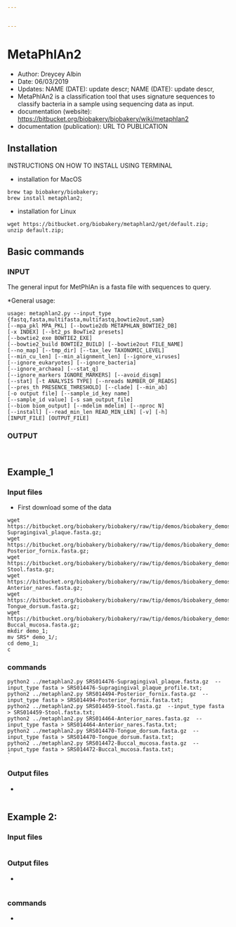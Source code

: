 ```yaml
---


---
```


<h1 id="metaphlan2">MetaPhlAn2</h1>
<ul>
<li>Author: Dreycey Albin</li>
<li>Date: 06/03/2019</li>
<li>Updates: NAME (DATE): update descr; NAME (DATE): update descr,</li>
<li>MetaPhlAn2 is a classification tool that uses signature sequences to classify bacteria in a sample using sequencing data as input.</li>
<li>documentation (website): <a href="https://bitbucket.org/biobakery/biobakery/wiki/metaphlan2">https://bitbucket.org/biobakery/biobakery/wiki/metaphlan2</a></li>
<li>documentation (publication): URL TO PUBLICATION</li>
</ul>
<h2 id="installation">Installation</h2>
<p>INSTRUCTIONS ON HOW TO INSTALL USING TERMINAL</p>
<ul>
<li>installation for MacOS</li>
</ul>
<pre><code>brew tap biobakery/biobakery;
brew install metaphlan2;
</code></pre>
<ul>
<li>installation for Linux</li>
</ul>
<pre><code>wget https://bitbucket.org/biobakery/metaphlan2/get/default.zip;
unzip default.zip;
</code></pre>
<h2 id="basic-commands">Basic commands</h2>
<h3 id="input">INPUT</h3>
<p>The general input for MetPhlAn is a fasta file with sequences to query.</p>
<p>*General usage:</p>
<pre><code>usage: metaphlan2.py --input_type
{fastq,fasta,multifasta,multifastq,bowtie2out,sam}
[--mpa_pkl MPA_PKL] [--bowtie2db METAPHLAN_BOWTIE2_DB]
[-x INDEX] [--bt2_ps BowTie2 presets]
[--bowtie2_exe BOWTIE2_EXE]
[--bowtie2_build BOWTIE2_BUILD] [--bowtie2out FILE_NAME]
[--no_map] [--tmp_dir] [--tax_lev TAXONOMIC_LEVEL]
[--min_cu_len] [--min_alignment_len] [--ignore_viruses]
[--ignore_eukaryotes] [--ignore_bacteria]
[--ignore_archaea] [--stat_q]
[--ignore_markers IGNORE_MARKERS] [--avoid_disqm]
[--stat] [-t ANALYSIS TYPE] [--nreads NUMBER_OF_READS]
[--pres_th PRESENCE_THRESHOLD] [--clade] [--min_ab]
[-o output file] [--sample_id_key name]
[--sample_id value] [-s sam_output_file]
[--biom biom_output] [--mdelim mdelim] [--nproc N]
[--install] [--read_min_len READ_MIN_LEN] [-v] [-h]
[INPUT_FILE] [OUTPUT_FILE]
</code></pre>
<h3 id="output">OUTPUT</h3>
<pre><code>
</code></pre>
<h2 id="example_1">Example_1</h2>
<h3 id="input-files">Input files</h3>
<ul>
<li>First download some of the data</li>
</ul>
<pre><code>wget https://bitbucket.org/biobakery/biobakery/raw/tip/demos/biobakery_demos/data/metaphlan2/input/SRS014476-Supragingival_plaque.fasta.gz;
wget https://bitbucket.org/biobakery/biobakery/raw/tip/demos/biobakery_demos/data/metaphlan2/input/SRS014494-Posterior_fornix.fasta.gz;
wget https://bitbucket.org/biobakery/biobakery/raw/tip/demos/biobakery_demos/data/metaphlan2/input/SRS014459-Stool.fasta.gz;
wget https://bitbucket.org/biobakery/biobakery/raw/tip/demos/biobakery_demos/data/metaphlan2/input/SRS014464-Anterior_nares.fasta.gz;
wget https://bitbucket.org/biobakery/biobakery/raw/tip/demos/biobakery_demos/data/metaphlan2/input/SRS014470-Tongue_dorsum.fasta.gz;
wget https://bitbucket.org/biobakery/biobakery/raw/tip/demos/biobakery_demos/data/metaphlan2/input/SRS014472-Buccal_mucosa.fasta.gz;
mkdir demo_1;
mv SRS* demo_1/;
cd demo_1;
c
</code></pre>
<h3 id="commands">commands</h3>
<pre><code>python2 ../metaphlan2.py SRS014476-Supragingival_plaque.fasta.gz  --input_type fasta &gt; SRS014476-Supragingival_plaque_profile.txt;
python2 ../metaphlan2.py SRS014494-Posterior_fornix.fasta.gz  --input_type fasta &gt; SRS014494-Posterior_fornix.fasta.txt;
python2 ../metaphlan2.py SRS014459-Stool.fasta.gz  --input_type fasta &gt; SRS014459-Stool.fasta.txt;
python2 ../metaphlan2.py SRS014464-Anterior_nares.fasta.gz  --input_type fasta &gt; SRS014464-Anterior_nares.fasta.txt;
python2 ../metaphlan2.py SRS014470-Tongue_dorsum.fasta.gz  --input_type fasta &gt; SRS014470-Tongue_dorsum.fasta.txt;
python2 ../metaphlan2.py SRS014472-Buccal_mucosa.fasta.gz  --input_type fasta &gt; SRS014472-Buccal_mucosa.fasta.txt;
`
</code></pre>
<h3 id="output-files">Output files</h3>
<ul>
<li></li>
</ul>
<pre><code></code></pre>
<h2 id="example-2">Example 2:</h2>
<h3 id="input-files-1">Input files</h3>
<pre><code></code></pre>
<h3 id="output-files-1">Output files</h3>
<ul>
<li></li>
</ul>
<pre><code></code></pre>
<h3 id="commands-1">commands</h3>
<ul>
<li></li>
</ul>
<pre><code></code></pre>

